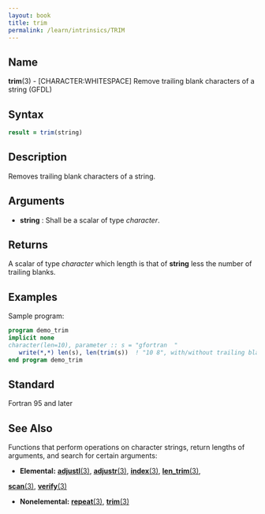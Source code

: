 ```yaml
---
layout: book
title: trim
permalink: /learn/intrinsics/TRIM
---
```

## __Name__

__trim__(3) - \[CHARACTER:WHITESPACE\] Remove trailing blank characters of a string
(GFDL)

## __Syntax__
```fortran
result = trim(string)
```

## __Description__

Removes trailing blank characters of a string.

## __Arguments__

  - __string__
    : Shall be a scalar of type _character_.

## __Returns__

A scalar of type _character_ which length is that of __string__ less the
number of trailing blanks.

## __Examples__

Sample program:

```fortran
program demo_trim
implicit none
character(len=10), parameter :: s = "gfortran  "
   write(*,*) len(s), len(trim(s))  ! "10 8", with/without trailing blanks
end program demo_trim
```

## __Standard__

Fortran 95 and later

## __See Also__

Functions that perform operations on character strings, return lengths
of arguments, and search for certain arguments:

  - __Elemental:__
 [__adjustl__(3)](ADJUSTL),
 [__adjustr__(3)](ADJUSTR),
 [__index__(3)](INDEX),
 [__len\_trim__(3)](LEN_TRIM),

 [__scan__(3)](SCAN),
 [__verify__(3)](VERIFY)

  - __Nonelemental:__
 [__repeat__(3)](REPEAT),
 [__trim__(3)](TRIM)

